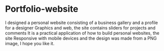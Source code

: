 # Portfolio-website
I designed a personal website consisting of a business gallery and a profile for a designer  Graphics and web, the site contains sliders for projects and comments  It is a practical application of how to build personal websites, the site  Responsive with mobile devices and the design was made from a PNG image, I hope you like it.
